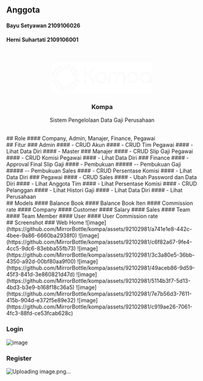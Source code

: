## Anggota
#### Bayu Setyawan 2109106026
#### Herni Suhartati 2109106001
<br />


<!-- PROJECT LOGO -->
<br />
<div align="center">
  <a href="https://github.com/othneildrew/Best-README-Template">
    <img src="./public/assets/images/logo_white.png" height="80">
  </a>

  <h3 align="center">Kompa</h3>

  <p align="center">
    Sistem Pengelolaan Data Gaji Perusahaan
    <br />
  </p>
</div>

<br />
## Role
#### Company, Admin, Manajer, Finance, Pegawai
<br />
## Fitur
### Admin
#### - CRUD Akun
#### - CRUD Tim Pegawai
#### - Lihat Data Diri
#### - Master
### Manajer
#### - CRUD Slip Gaji Pegawai
#### - CRUD Komisi Pegawai
#### - Lihat Data Diri
### Finance
#### - Approval Final Slip Gaji
#### - Pembukuan
##### -- Pembukuan Gaji
##### -- Pembukuan Sales
#### - CRUD Persentase Komisi
#### - Lihat Data Diri
### Pegawai
#### - CRUD Sales
#### - Ubah Password dan Data Diri
#### - Lihat Anggota Tim
#### - Lihat Persentase Komisi
#### - CRUD Pelanggan
#### - Lihat Histori Gaji
#### - Lihat Data Diri
#### - Lihat Perusahaan
<br />
## Models
#### Balance Book
#### Balance Book Iten
#### Commission rate
#### Company
#### Customer
#### Salary
#### Sales
#### Team
#### Team Member
#### User
#### User Commission rate

<br />
<!-- ABOUT THE PROJECT -->
## Screenshot
### Web Home
![image](https://github.com/MirrorBottle/kompa/assets/92102981/a741e1e8-442c-4bee-9a86-6660ba2938f0)
![image](https://github.com/MirrorBottle/kompa/assets/92102981/c6f82a67-9fe4-4cc5-9dc6-83ebba55fb73)
![image](https://github.com/MirrorBottle/kompa/assets/92102981/3c3a80e5-36bb-4350-a92d-00bf80aa9f00)
![image](https://github.com/MirrorBottle/kompa/assets/92102981/49aceb86-9d59-45f3-841d-3e860821d47d)
![image](https://github.com/MirrorBottle/kompa/assets/92102981/5114b3f7-5d13-4bd3-b3e9-b168f18c36a5)
![image](https://github.com/MirrorBottle/kompa/assets/92102981/7e7b56d3-7611-415b-904d-e372f5e89e32)
![image](https://github.com/MirrorBottle/kompa/assets/92102981/c919ae26-7061-4fc3-88fd-ce53fcab628c)

### Login
![image](https://github.com/MirrorBottle/kompa/assets/92102981/c48642b8-cdf7-4af6-88a5-2872ad1289fc)


### Register
![Uploading image.png…]()




